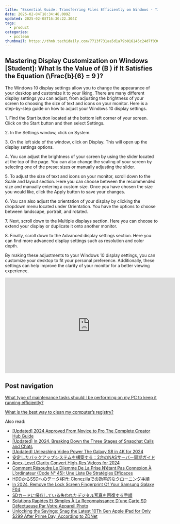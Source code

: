```yaml
---
title: "Essential Guide: Transferring Files Efficiently on Windows - Tips From YL Computing"
date: 2025-02-04T18:34:48.009Z
updated: 2025-02-08T16:30:22.304Z
tags:
  - product
categories:
  - pcclean
thumbnail: https://thmb.techidaily.com/7713f731aa5d1a79b016145c24d7f030b3ba8189c712906ad5104406a0711035.jpg
---
```


## Mastering Display Customization on Windows [Student]: What Is the Value of \(B \) if It Satisfies the Equation \(\Frac{b}{6} = 9 \)?

The Windows 10 display settings allow you to change the appearance of your desktop and customize it to your liking. There are many different display settings you can adjust, from adjusting the brightness of your screen to choosing the size of text and icons on your monitor. Here is a step-by-step guide on how to adjust your Windows 10 display settings. 

1\. Find the Start button located at the bottom left corner of your screen. Click on the Start button and then select Settings.

2\. In the Settings window, click on System.

3\. On the left side of the window, click on Display. This will open up the display settings options. 

4\. You can adjust the brightness of your screen by using the slider located at the top of the page. You can also change the scaling of your screen by selecting one of the preset sizes or manually adjusting the slider.

5\. To adjust the size of text and icons on your monitor, scroll down to the Scale and layout section. Here you can choose between the recommended size and manually entering a custom size. Once you have chosen the size you would like, click the Apply button to save your changes.

6\. You can also adjust the orientation of your display by clicking the dropdown menu located under Orientation. You have the options to choose between landscape, portrait, and rotated.

7\. Next, scroll down to the Multiple displays section. Here you can choose to extend your display or duplicate it onto another monitor.

8\. Finally, scroll down to the Advanced display settings section. Here you can find more advanced display settings such as resolution and color depth. 

By making these adjustments to your Windows 10 display settings, you can customize your desktop to fit your personal preference. Additionally, these settings can help improve the clarity of your monitor for a better viewing experience.

<!-- affiliate ads begin -->
<iframe width="560" height="315" src="https://www.youtube.com/embed/q4-YQ9Wjtfg?si=6afn1fydg_Wb9B8z" title="YouTube video player" frameborder="0" allow="accelerometer; autoplay; clipboard-write; encrypted-media; gyroscope; picture-in-picture; web-share" referrerpolicy="strict-origin-when-cross-origin" allowfullscreen></iframe>
<!-- affiliate ads end -->

## Post navigation

[What type of maintenance tasks should I be performing on my PC to keep it running efficiently?](https://tools.techidaily.com/pcclean/products/)

[What is the best way to clean my computer’s registry?](https://tools.techidaily.com/pcclean/products/)

<ins class="adsbygoogle"
     style="display:block"
     data-ad-format="autorelaxed"
     data-ad-client="ca-pub-7571918770474297"
     data-ad-slot="1223367746"></ins>

<ins class="adsbygoogle"
     style="display:block"
     data-ad-client="ca-pub-7571918770474297"
     data-ad-slot="8358498916"
     data-ad-format="auto"
     data-full-width-responsive="true"></ins>

<span class="atpl-alsoreadstyle">Also read:</span>
<div><ul>
<li><a href="https://youtube-data.techidaily.com/ed-2024-approved-from-novice-to-pro-the-complete-creator-hub-guide/"><u>[Updated] 2024 Approved From Novice to Pro The Complete Creator Hub Guide</u></a></li>
<li><a href="https://snapchat-videos.techidaily.com/updated-in-2024-breaking-down-the-three-stages-of-snapchat-calls-and-chats/"><u>[Updated] In 2024, Breaking Down the Three Stages of Snapchat Calls and Chats</u></a></li>
<li><a href="https://fox-links.techidaily.com/updated-unleashing-video-power-the-galaxy-s8-in-4k-for-2024/"><u>[Updated] Unleashing Video Power The Galaxy S8 in 4K for 2024</u></a></li>
<li><a href="https://win-hot.techidaily.com/2nas/"><u>安定したバックアップシステムを構築する：2台のNASサーバー同期ガイド</u></a></li>
<li><a href="https://article-posts.techidaily.com/apex-level-clarity-convert-high-res-videos-for-2024/"><u>Apex-Level Clarity Convert High-Res Videos for 2024</u></a></li>
<li><a href="https://win-hot.techidaily.com/comment-resoudre-le-dilemme-de-la-prise-netant-pas-connexion-a-lordinateur-code-n-45-une-liste-de-strategies-efficaces/"><u>Comment Résoudre Le Dilemme De La Prise N’étant Pas Connexion À L’ordinateur (Code N° 45): Une Liste De Stratégies Efficaces</u></a></li>
<li><a href="https://win-hot.techidaily.com/hddssd-clonezilla/"><u>HDDからSSDへのデータ移行: Clonezillaでの効率的なクローニング手順</u></a></li>
<li><a href="https://android-unlock.techidaily.com/in-2024-remove-the-lock-screen-fingerprint-of-your-samsung-galaxy-f04-by-drfone-android/"><u>In 2024, Remove the Lock Screen Fingerprint Of Your Samsung Galaxy F04</u></a></li>
<li><a href="https://win-hot.techidaily.com/1728493454670-sd/"><u>SDカードに保存している失われたデジタル写真を回復する手順</u></a></li>
<li><a href="https://win-hot.techidaily.com/solutions-rapides-et-simples-a-la-reconnaissance-dune-carte-sd-defectueuse-par-votre-appareil-photo/"><u>Solutions Rapides Et Simples À La Reconnaissance D'une Carte SD Défectueuse Par Votre Appareil Photo</u></a></li>
<li><a href="https://tech-renaissance.techidaily.com/unlocking-the-savings-snag-the-latest-10th-gen-apple-ipad-for-only-299-after-prime-day-according-to-zdnet/"><u>Unlocking the Savings: Snag the Latest 10Th Gen Apple iPad for Only $299 After Prime Day, According to ZDNet</u></a></li>
</ul></div>

